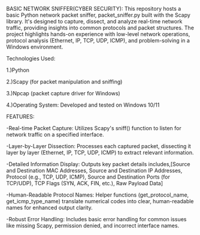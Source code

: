 BASIC NETWORK SNIFFER(CYBER SECURITY):
This repository hosts a basic Python network packet sniffer, 
packet_sniffer.py built with the Scapy library. It's designed to capture, dissect, and analyze real-time network traffic, providing insights into common protocols and packet structures. The project highlights hands-on experience with low-level network operations, protocol analysis (Ethernet, IP, TCP, UDP, ICMP), and problem-solving in a Windows environment.

Technologies Used:

1.)Python 

2.)Scapy (for packet manipulation and sniffing) 

3.)Npcap (packet capture driver for Windows) 

4.)Operating System: Developed and tested on Windows 10/11 

FEATURES:

-Real-time Packet Capture: Utilizes Scapy's sniff() function to listen for network traffic on a specified interface. 

-Layer-by-Layer Dissection: Processes each captured packet, dissecting it layer by layer (Ethernet, IP, TCP, UDP, ICMP) to extract relevant information. 

-Detailed Information Display: Outputs key packet details includes,[Source and Destination MAC Addresses, Source and Destination IP Addresses, Protocol (e.g., TCP, UDP, ICMP), Source and Destination Ports (for TCP/UDP), TCP Flags (SYN, ACK, FIN, etc.), Raw Payload Data] 

-Human-Readable Protocol Names: Helper functions (get_protocol_name, get_icmp_type_name) translate numerical codes into clear, human-readable names for enhanced output clarity. 

-Robust Error Handling: Includes basic error handling for common issues like missing Scapy, permission denied, and incorrect interface names. 
